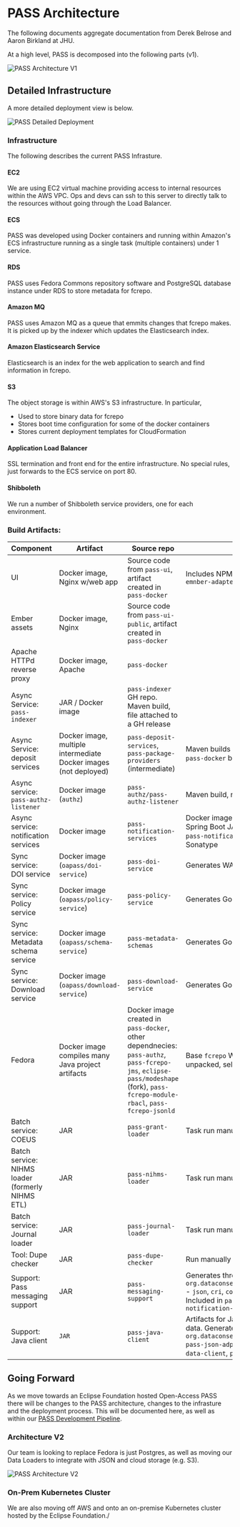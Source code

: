 # PASS Architecture

The following documents aggregate documentation from Derek Belrose and Aaron Birkland at JHU.

At a high level, PASS is decomposed into the following parts (v1).

![PASS Architecture V1](/docs/assets/architecture/overview_v1.png)

## Detailed Infrastructure

A more detailed deployment view is below.

![PASS Detailed Deployment](/docs/assets/architecture/detail_schematic.png)

### Infrastructure

The following describes the current PASS Infrasture.

#### EC2

We are using EC2 virtual machine providing access to internal resources within the AWS VPC. Ops and devs can ssh to this server to directly talk to the resources without going through the Load Balancer.

#### ECS

PASS was developed using Docker containers and running within Amazon's ECS infrastructure running as a single task (multiple containers) under 1 service.

#### RDS

PASS uses Fedora Commons repository software and PostgreSQL database instance under RDS to store metadata for fcrepo.

#### Amazon MQ

PASS uses Amazon MQ as a queue that emmits changes that fcrepo makes. It is picked up by the indexer which updates the Elasticsearch index.

#### Amazon Elasticsearch Service

Elasticsearch is an index for the web application to search and find information in fcrepo.

#### S3

The object storage is within AWS's S3 infrastructure.  In particular,

* Used to store binary data for fcrepo
* Stores boot time configuration for some of the docker containers
* Stores current deployment templates for CloudFormation

#### Application Load Balancer

SSL termination and front end for the entire infrastructure. No special rules, just forwards to the ECS service on port 80.

#### Shibboleth

We run a number of Shibboleth service providers, one for each environment.

### Build Artifacts:

| Component | Artifact | Source repo | Notes |
| --- | --- | --- | --- |
| UI | Docker image, Nginx w/web app | Source code from `pass-ui`, artifact created in `pass-docker` | Includes NPM package we publish from `pass-emnber-adapter` |
| Ember assets | Docker image, Nginx | Source code from `pass-ui-public`, artifact created in `pass-docker` |  |
| Apache HTTPd reverse proxy | Docker image, Apache | `pass-docker` |  |
| Async Service: `pass-indexer` | JAR / Docker image | `pass-indexer` GH repo. Maven build, file attached to a GH release |  |
| Async Service: deposit services | Docker image, multiple intermediate Docker images (not deployed) | `pass-deposit-services`, `pass-package-providers` (intermediate) | Maven builds intermediate Docker images, `pass-docker` builds final image |
| Async service: `pass-authz-listener` | Docker image (`authz`) | `pass-authz/pass-authz-listener` | Maven build, release to Maven Central |
| Async service: notification services | Docker image  | `pass-notification-services` | Docker image created in `pass-docker` from Spring Boot JAR created by Maven build in `pass-notification-services`, released to Sonatype |
| Sync service: DOI service | Docker image (`oapass/doi-service`) | `pass-doi-service` | Generates WAR, packaged in Docker image |
| Sync service: Policy service | Docker image (`oapass/policy-service`) | `pass-policy-service` | Generates Go app, packaged in Docker image |
| Sync service: Metadata schema service | Docker image (`oapass/schema-service`) | `pass-metadata-schemas` |Generates Go app, packaged in Docker image  |
| Sync service: Download service | Docker image (`oapass/download-service`) | `pass-download-service` | Generates Go app, packaged in Docker image |
| Fedora | Docker image compiles many Java project artifacts | Docker image created in `pass-docker`, other dependnecies: `pass-authz`, `pass-fcrepo-jms`, `eclipse-pass/modeshape` (fork), `pass-fcrepo-module-rbacl`, `pass-fcrepo-jsonld` | Base `fcrepo` WAR from the Fedora project is unpacked, select pieces added or substituted |
| Batch service: COEUS | JAR | `pass-grant-loader` | Task run manually or cron job |
| Batch service: NIHMS loader (formerly NIHMS ETL) | JAR | `pass-nihms-loader` | Task run manually or cron job |
| Batch service: Journal loader | JAR | `pass-journal-loader` | Task run manually or cron job |
| Tool: Dupe checker | JAR | `pass-dupe-checker` | Run manually |
| Support: Pass messaging support | JAR | `pass-messaging-support` | Generates three JARs: <br> `org.dataconservancy.pass.support.messaging.*` - `json`, `cri`, `constants` <br> Included in `pass-deposit-services`, `pass-notification-services` |
| Support: Java client | `JAR` | `pass-java-client` | Artifacts for Java projects to interact with the data. Generates JARs: <br> `org.dataconservancy.pass`<br> `pass-json-adpater`, `pass-client-api`, `pass-data-client`, `pass-model`, `pass-status-service` |

## Going Forward

As we move towards an Eclipse Foundation hosted Open-Access PASS there will be
changes to the PASS architecture, changes to the infrasture and the
deployment process.   This will be documented here, as well as within our
[PASS Development Pipeline](/docs/deploy/pipeline.md).

### Architecture V2

Our team is looking to replace Fedora is just Postgres, as well
as moving our Data Loaders to integrate with JSON and cloud
storage (e.g. S3).

![PASS Architecture V2](/docs/assets/architecture/overview_v2.png)

### On-Prem Kubernetes Cluster

We are also moving off AWS and onto an on-premise Kubernetes cluster
hosted by the Eclipse Foundation./





